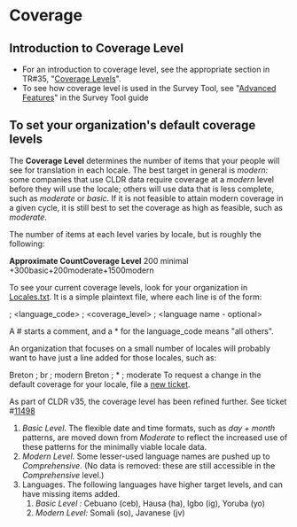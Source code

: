 # Coverage

## Introduction to Coverage Level

*   For an introduction to coverage level, see the appropriate section in TR#35,
    "[Coverage
    Levels](http://unicode.org/repos/cldr/trunk/specs/ldml/tr35-info.html#Coverage_Levels)".
*   To see how coverage level is used in the Survey Tool, see "[Advanced
    Features](http://cldr.unicode.org/index/survey-tool/guide#TOC-Advanced-Features)"
    in the Survey Tool guide

## **To set your organization's default coverage levels**

The **Coverage Level** determines the number of items that your people will see
for translation in each locale. The best target in general is *modern:* some
companies that use CLDR data require coverage at a *modern* level before they
will use the locale; others will use data that is less complete, such as
*moderate* or *basic*. If it is not feasible to attain modern coverage in a
given cycle, it is still best to set the coverage as high as feasible, such as
*moderate*.

The number of items at each level varies by locale, but is roughly the
following:

**Approximate CountCoverage Level** 200 minimal +300basic+200moderate+1500modern

To see your current coverage levels, look for your organization in
[Locales.txt](http://unicode.org/repos/cldr/trunk/tools/java/org/unicode/cldr/util/data/Locales.txt).
It is a simple plaintext file, where each line is of the form:

<organization> ; <language_code> ; <coverage_level> ; <language name - optional>

A # starts a comment, and a \* for the language_code means "all others".

An organization that focuses on a small number of locales will probably want to
have just a line added for those locales, such as:

Breton ; br ; modern Breton ; \* ; moderate To request a change in the default
coverage for your locale, file a [new
ticket](http://unicode.org/cldr/trac/newticket).

As part of CLDR v35, the coverage level has been refined further. See ticket
#[11498](http://unicode.org/cldr/trac/ticket/11498)

1.  *Basic Level*. The flexible date and time formats, such as *day + month*
    patterns, are moved down from *Moderate* to reflect the increased use of
    these patterns for the minimally viable locale data.
2.  *Modern Level.* Some lesser-used language names are pushed up to
    *Comprehensive*. (No data is removed: these are still accessible in the
    *Comprehensive* level.)
3.  Languages. The following languages have higher target levels, and can have
    missing items added.
    1.  *Basic Level :* Cebuano (ceb), Hausa (ha), Igbo (ig), Yoruba (yo)
    2.  *Modern Level:* Somali (so), Javanese (jv)
